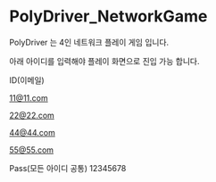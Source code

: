 # PolyDriver_NetworkGame


PolyDriver 는 4인 네트워크 플레이 게임 입니다.

아래 아이디를 입력해야 플레이 화면으로 진입 가능 합니다.


ID(이메일)

11@11.com

22@22.com

44@44.com

55@55.com


Pass(모든 아이디 공통)
12345678

